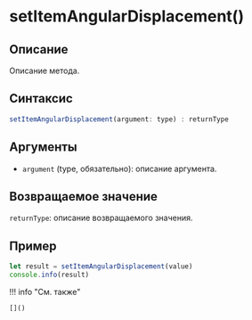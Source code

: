 # setItemAngularDisplacement()

## Описание
Описание метода.

## Синтаксис
```javascript
setItemAngularDisplacement(argument: type) : returnType
```

## Аргументы
- `argument` (type, обязательно): описание аргумента.

## Возвращаемое значение
`returnType`: описание возвращаемого значения.

## Пример
```javascript linenums="1"
let result = setItemAngularDisplacement(value)
console.info(result)
```

!!! info "См. также"

    []()

